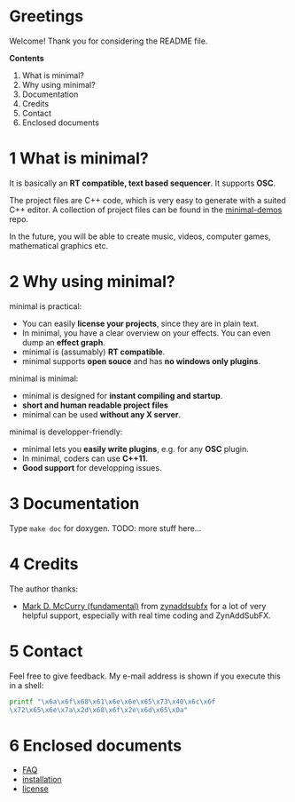 # Greetings
Welcome! Thank you for considering the README file.

**Contents**
  1. What is minimal?
  2. Why using minimal?
  3. Documentation
  4. Credits
  5. Contact
  6. Enclosed documents

# 1 What is minimal?
It is basically an **RT compatible, text based sequencer**. It supports **OSC**.

The project files are C++ code, which is very easy to generate with a suited
C++ editor. A collection of project files can be found in the
[minimal-demos](https://github.com/JohannesLorenz/minimal-demos) repo.

In the future, you will be able to create music, videos, computer games,
mathematical graphics etc.

# 2 Why using minimal?
minimal is practical:
  * You can easily **license your projects**, since they are in plain text.
  * In minimal, you have a clear overview on your effects. You can even dump
    an **effect graph**.
  * minimal is (assumably) **RT compatible**.
  * minimal supports **open souce** and has **no windows only plugins**.

minimal is minimal:
  * minimal is designed for **instant compiling and startup**.
  * **short and human readable project files**
  * minimal can be used **without any X server**.

minimal is developper-friendly:
  * minimal lets you **easily write plugins**, e.g. for any **OSC** plugin.
  * In minimal, coders can use **C++11**.
  * **Good support** for developping issues.

# 3 Documentation
Type `make doc` for doxygen. TODO: more stuff here...

# 4 Credits
The author thanks:
  * [Mark D. McCurry (fundamental)](http://fundamental-code.com/) from
    [zynaddsubfx](http://zynaddsubfx.sourceforge.net/) for a lot of very
    helpful support, especially with real time coding and ZynAddSubFX.

# 5 Contact

Feel free to give feedback. My e-mail address is shown if you execute this in
a shell:
```sh
printf "\x6a\x6f\x68\x61\x6e\x6e\x65\x73\x40\x6c\x6f
\x72\x65\x6e\x7a\x2d\x68\x6f\x2e\x6d\x65\x0a"
```

# 6 Enclosed documents
 * [FAQ](FAQ.md)
 * [installation](INSTALL.md)
 * [license](LICENSE.txt)
